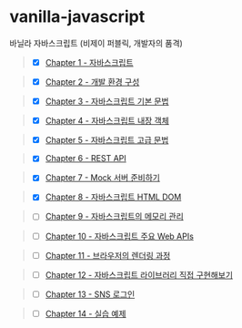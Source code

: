 # vanilla-javascript

바닐라 자바스크립트 (비제이 퍼블릭, 개발자의 품격)

> - [x] [Chapter 1 - 자바스크립트](https://github.com/ding-co/vanilla-javascript/tree/main/code/ch01)

> - [x] [Chapter 2 - 개발 환경 구성](https://github.com/ding-co/vanilla-javascript/tree/main/code/ch02)

> - [x] [Chapter 3 - 자바스크립트 기본 문법](https://github.com/ding-co/vanilla-javascript/tree/main/code/ch03)

> - [x] [Chapter 4 - 자바스크립트 내장 객체](https://github.com/ding-co/vanilla-javascript/tree/main/code/ch04)

> - [x] [Chapter 5 - 자바스크립트 고급 문법](https://github.com/ding-co/vanilla-javascript/tree/main/code/ch05)

> - [x] [Chapter 6 - REST API](https://github.com/ding-co/vanilla-javascript/tree/main/code/ch06)

> - [x] [Chapter 7 - Mock 서버 준비하기](https://github.com/ding-co/vanilla-javascript/tree/main/code/ch07)

> - [x] [Chapter 8 - 자바스크립트 HTML DOM](https://github.com/ding-co/vanilla-javascript/tree/main/code/ch08)

> - [ ] [Chapter 9 - 자바스크립트의 메모리 관리](https://github.com/ding-co/vanilla-javascript/tree/main/code/ch09)

> - [ ] [Chapter 10 - 자바스크립트 주요 Web APIs](https://github.com/ding-co/vanilla-javascript/tree/main/code/ch10)

> - [ ] [Chapter 11 - 브라우저의 렌더링 과정](https://github.com/ding-co/vanilla-javascript/tree/main/code/ch11)

> - [ ] [Chapter 12 - 자바스크립트 라이브러리 직접 구현해보기](https://github.com/ding-co/vanilla-javascript/tree/main/code/ch12)

> - [ ] [Chapter 13 - SNS 로그인](https://github.com/ding-co/vanilla-javascript/tree/main/code/ch13)

> - [ ] [Chapter 14 - 실습 예제](https://github.com/ding-co/vanilla-javascript/tree/main/code/ch14)
